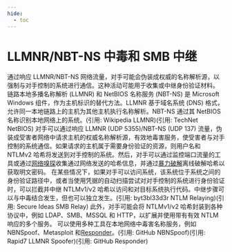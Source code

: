 ```yaml
---
hide:
  - toc
---
```


# LLMNR/NBT-NS 中毒和 SMB 中继

通过响应 LLMNR/NBT-NS 网络流量，对手可能会伪装成权威的名称解析源，以强制与对手控制的系统进行通信。这种活动可能用于收集或中继身份验证材料。  链路本地多播名称解析 (LLMNR) 和 NetBIOS 名称服务 (NBT-NS) 是 Microsoft Windows 组件，作为主机标识的替代方法。LLMNR 基于域名系统 (DNS) 格式，允许同一本地链路上的主机为其他主机执行名称解析。NBT-NS 通过其 NetBIOS 名称识别本地网络上的系统。(引用: Wikipedia LLMNR)(引用: TechNet NetBIOS)  对手可以通过响应 LLMNR (UDP 5355)/NBT-NS (UDP 137) 流量，伪装成受害者网络中请求主机的权威名称解析源，有效地毒害服务，使受害者与对手控制的系统通信。如果请求的主机属于需要身份验证的资源，则用户名和 NTLMv2 哈希将发送到对手控制的系统。然后，对手可以通过监控端口流量的工具或通过[网络嗅探](https://attack.mitre.org/techniques/T1040)收集通过网络发送的哈希信息，并通过[暴力破解](https://attack.mitre.org/techniques/T1110)离线破解哈希以获取明文密码。  在某些情况下，如果对手可以访问系统，该系统位于系统之间的身份验证路径中，或者当使用凭据的自动扫描尝试对对手控制的系统进行身份验证时，可以拦截并中继 NTLMv1/v2 哈希以访问和对目标系统执行代码。中继步骤可以与中毒结合发生，但也可以独立发生。(引用: byt3bl33d3r NTLM Relaying)(引用: Secure Ideas SMB Relay) 此外，对手可能会将 NTLMv1/v2 哈希封装到各种协议中，例如 LDAP、SMB、MSSQL 和 HTTP，以扩展并使用带有有效 NTLM 响应的多个服务。  可以使用多种工具在本地网络中毒害名称服务，例如 NBNSpoof、Metasploit 和[Responder](https://attack.mitre.org/software/S0174)。(引用: GitHub NBNSpoof)(引用: Rapid7 LLMNR Spoofer)(引用: GitHub Responder)
